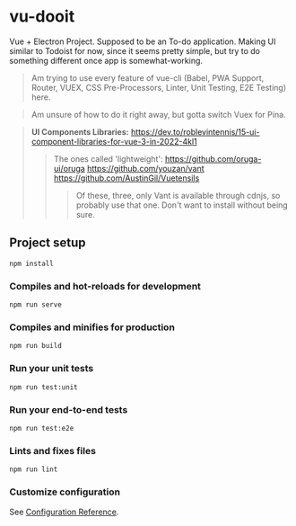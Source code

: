 # vu-dooit
Vue + Electron Project. Supposed to be an To-do application. Making UI similar to Todoist for now, since it seems pretty simple, but try to do something different once app is somewhat-working.


> Am trying to use every feature of vue-cli (Babel, PWA Support, Router, VUEX, CSS Pre-Processors, Linter, Unit Testing, E2E Testing) here.

> Am unsure of how to do it right away, but gotta switch Vuex for Pina.

> **UI Components Libraries:** https://dev.to/roblevintennis/15-ui-component-libraries-for-vue-3-in-2022-4kl1
>> The ones called 'lightweight': https://github.com/oruga-ui/oruga https://github.com/youzan/vant https://github.com/AustinGil/Vuetensils
>>> Of these, three, only Vant is available through cdnjs, so probably use that one. Don't want to install without being sure.



## Project setup
```
npm install
```

### Compiles and hot-reloads for development
```
npm run serve
```

### Compiles and minifies for production
```
npm run build
```

### Run your unit tests
```
npm run test:unit
```

### Run your end-to-end tests
```
npm run test:e2e
```

### Lints and fixes files
```
npm run lint
```

### Customize configuration
See [Configuration Reference](https://cli.vuejs.org/config/).
